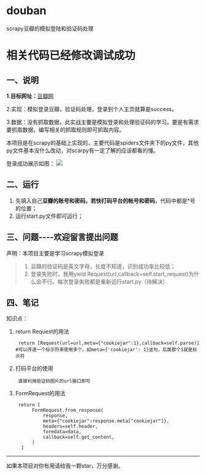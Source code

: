 # douban
scrapy豆瓣的模拟登陆和验证码处理
# 相关代码已经修改调试成功  #
## **一、说明** ##

**1.目标网址：**[豆瓣网](https://www.douban.com)

2.实现：模拟登录豆瓣，验证码处理，登录到个人主页就算是success。

3.数据：没有抓取数据，此实战主要是模拟登录和处理验证码的学习。要是有需求要抓取数据，编写相关的抓取规则即可抓取内容。

本项目是在scrapy的基础上实现的，主要代码是spiders文件夹下的py文件，其他py文件基本没什么改动，对scarpy有一定了解的应该都看的懂。

登录成功展示如图：
![](http://images2015.cnblogs.com/blog/1129740/201704/1129740-20170405213650035-747309275.png)

## **二、运行** ##
1. 先填入自己**豆瓣的账号和密码，若快打码平台的帐号和密码**，代码中都是*号的位置；
2. 运行start.py文件即可运行；

## 三、问题----欢迎留言提出问题 ##
声明：本项目主要是学习scrapy模拟登录
> 1. 豆瓣的验证码是英文字母，长度不知道，识别成功率比较低；
> 2. 登录失败时，我用yield Request(url,callback=self.start_request)为什么会不行。每次登录失败都是重新运行start.py（待解决）


## **四、笔记** ##
知识点：

1. return Request的用法

		return [Request(url=url,meta={"cookiejar":1},callback=self.parse)]   #可以传递一个标示符来使用多个。如meta={'cookiejar': 1}这句，后面那个1就是标示符
1. 打码平台的使用
	
		直接利用验证码图片的url接口即可
1. FormRequest的用法

		return [
		     FormRequest.from_response(
		         response,
		         meta={"cookiejar":response.meta["cookiejar"]},
		         headers=self.header,
		         formdata=data,
		         callback=self.get_content,
		     )
		 ]

----------
如果本项目对你有用请给我一颗star，万分感谢。 
